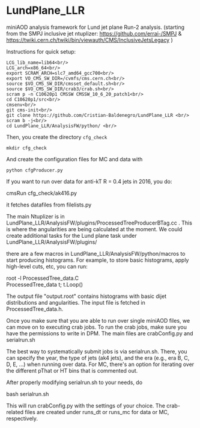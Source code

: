 # LundPlane_LLR

miniAOD analysis framework for Lund jet plane Run-2 analysis. (starting from the SMPJ inclusive jet ntuplizer: https://github.com/errai-/SMPJ & https://twiki.cern.ch/twiki/bin/viewauth/CMS/InclusiveJetsLegacy )



Instructions for quick setup:

```
LCG_lib_name=lib64<br/>
LCG_arch=x86_64<br/>
export SCRAM_ARCH=slc7_amd64_gcc700<br/>
export VO_CMS_SW_DIR=/cvmfs/cms.cern.ch<br/>
source $VO_CMS_SW_DIR/cmsset_default.sh<br/>
source $VO_CMS_SW_DIR/crab3/crab.sh<br/>
scram p -n C10620p1 CMSSW CMSSW_10_6_20_patch1<br/>
cd C10620p1/src<br/>
cmsenv<br/>
git cms-init<br/>
git clone https://github.com/Cristian-Baldenegro/LundPlane_LLR <br/>
scram b -j<br/>
cd LundPlane_LLR/AnalysisFW/python/ <br/>
```

Then, you create the directory ```cfg_check```<br/>

```mkdir cfg_check```

And create the configuration files for MC and data with <br/>

```
python cfgProducer.py
```

If you want to run over data for anti-kT R = 0.4 jets in 2016, you do:

cmsRun cfg_check/ak416.py

it fetches datafiles from filelists.py

The main Ntuplizer is in LundPlane_LLR/AnalysisFW/plugins/ProcessedTreeProducerBTag.cc . This is where the angularities are being calculated at the moment.
We could create additional tasks for the Lund plane task under LundPlane_LLR/AnalysisFW/plugins/

there are a few macros in LundPlane_LLR/AnalysisFW/python/macros to start producing histograms.
For example, to store basic histograms, apply high-level cuts, etc, you can run:<br/>

root -l ProcessedTree_data.C<br/>
ProcessedTree_data t; t.Loop()<br/>

The output file "output.root" contains histograms with basic dijet distributions and angularities. The input file is fetched in ProcessedTree_data.h.

Once you make sure that you are able to run over single miniAOD files, we can move on to executing crab jobs. To run the crab jobs, make sure you have the permissions to write in DPM. The main files are crabConfig.py and serialrun.sh <br/>

The best way to systematically submit jobs is via serialrun.sh. There, you can specify the year, the type of jets (ak4 jets), and the era (e.g., era B, C, D, E, ...) when running over data. For MC, there's an option for iterating over the different pThat or HT bins that is commented out.<br/>

After properly modifying serialrun.sh to your needs, do <br/>

bash serialrun.sh<br/>

This will run crabConfig.py with the settings of your choice. The crab-related files are created under runs_dt or runs_mc for data or MC, respectively.
